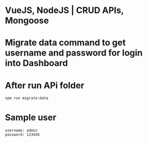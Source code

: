 # VueJS, NodeJS | CRUD APIs, Mongoose

# Migrate data command to get username and password for login into Dashboard
# After run APi folder
``` sh
npm run migrate:data
```

# Sample user
``` text
username: admin
password: 123456
```